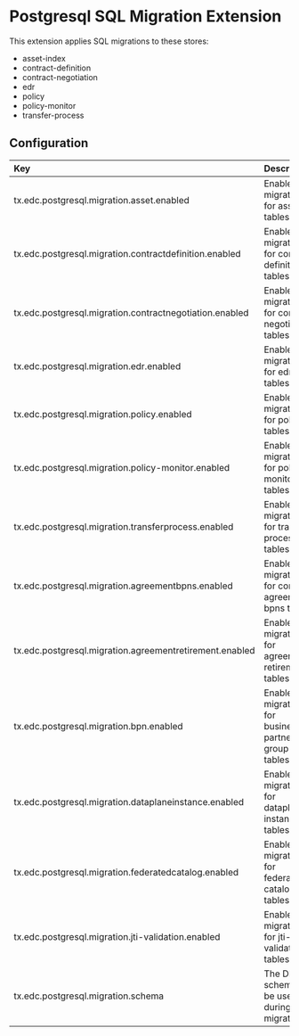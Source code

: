 # Postgresql SQL Migration Extension

This extension applies SQL migrations to these stores:

* asset-index
* contract-definition
* contract-negotiation
* edr
* policy
* policy-monitor
* transfer-process

## Configuration

| Key                                                     | Description                                         | Mandatory | Default  |
|:--------------------------------------------------------|:----------------------------------------------------|-----------|----------|
| tx.edc.postgresql.migration.asset.enabled               | Enable migration for asset tables                   |           | true     |
| tx.edc.postgresql.migration.contractdefinition.enabled  | Enable migration for contract definition tables     |           | true     |
| tx.edc.postgresql.migration.contractnegotiation.enabled | Enable migration for contract negotiation tables    |           | true     |
| tx.edc.postgresql.migration.edr.enabled                 | Enable migration for edr tables                     |           | true     |
| tx.edc.postgresql.migration.policy.enabled              | Enable migration for policy tables                  |           | true     |
| tx.edc.postgresql.migration.policy-monitor.enabled      | Enable migration for policy monitor tables          |           | true     |
| tx.edc.postgresql.migration.transferprocess.enabled     | Enable migration for transfer process tables        |           | true     |
| tx.edc.postgresql.migration.agreementbpns.enabled       | Enable migration for contract agreement bpns tables |           | true     |
| tx.edc.postgresql.migration.agreementretirement.enabled | Enable migration for agreement retirement tables    |           | true     |
| tx.edc.postgresql.migration.bpn.enabled                 | Enable migration for business partner group tables  |           | true     |
| tx.edc.postgresql.migration.dataplaneinstance.enabled   | Enable migration for dataplane instance tables      |           | true     |
| tx.edc.postgresql.migration.federatedcatalog.enabled    | Enable migration for federated catalog tables       |           | true     |
| tx.edc.postgresql.migration.jti-validation.enabled      | Enable migration for jti-validation tables          |           | true     |
| tx.edc.postgresql.migration.schema                      | The DB schema to be used during migration           |           | "public" |
